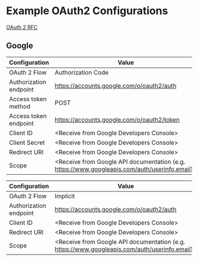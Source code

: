 # Example OAuth2 Configurations

[OAuth 2 RFC](http://tools.ietf.org/html/rfc6749)

## Google

Configuration          | Value
---------------------- | -------------------------------------------
OAuth 2 Flow           | Authorization Code
Authorization endpoint | https://accounts.google.com/o/oauth2/auth
Access token method    | POST
Access token endpoint  | https://accounts.google.com/o/oauth2/token
Client ID              | &lt;Receive from Google Developers Console&gt;
Client Secret          | &lt;Receive from Google Developers Console&gt;
Redirect URI           | &lt;Receive from Google Developers Console&gt;
Scope                  | &lt;Receive from Google API documentation (e.g. https://www.googleapis.com/auth/userinfo.email)&gt;

Configuration          | Value
---------------------- | -------------------------------------------
OAuth 2 Flow           | Implicit
Authorization endpoint | https://accounts.google.com/o/oauth2/auth
Client ID              | &lt;Receive from Google Developers Console&gt;
Redirect URI           | &lt;Receive from Google Developers Console&gt;
Scope                  | &lt;Receive from Google API documentation (e.g. https://www.googleapis.com/auth/userinfo.email)&gt;
